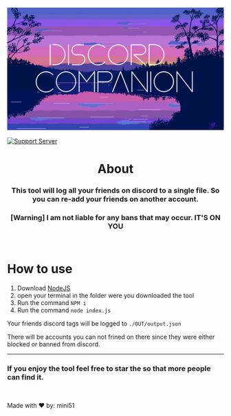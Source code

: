 
![Logo](./Assets/cover.png)

[![Support Server](https://img.shields.io/discord/934229274003664906.svg?color=7289da&label=Horizon-Discord&logo=discord&style=flat-square)](https://discord.gg/fkg9pbP42V)


<h1 align="center">About</h1>

<h3 align="center">This tool will log all your friends on discord to a single file. So you can re-add your friends on another account.</h3>
<h3 align="center">[Warning] I am not liable for any bans that may occur. IT'S ON YOU</h3>
<br>

# How to use 
1. Download [NodeJS](https://nodejs.org/en/)
2. open  your terminal in the folder were you downloaded the tool
3. Run the command  `NPM i` 
4. Run the command `node index.js`

Your friends discord tags will be logged to `./OUT/output.json`

There will be accounts you can not frined on there since they were either blocked or banned from discord. 
<hr>

<h3>If you enjoy the tool feel free to star the so that more people can find it.</h3>

<br>

Made with ❤️ by:  mini51

